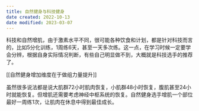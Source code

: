 ```yaml
---
title: 自然健身与科技健身
date created: 2022-10-13
date modified: 2023-03-07
---
```


科技和自然增肌，由于激素水平不同，很可能各种饮食和计划，都是针对科技而言的，比如5分化训练，1周练6天，甚至一天多次练。这一点，在学习时候一定要学会分辨，根据自身实际情况判断，有些自己明显做不到，大概就是科技选手的推荐了。

[[自然健身增加维度在于做组力量提升]]

虽然很多说法都是说大肌群72小时肌肉恢复，小肌群48小时恢复，腹肌甚至24小时就能恢复。但增肌还需要考虑神经中枢系统的恢复。自然健身选手增肌一个部位最好一周练1次，让肌肉在休息中得到最佳成长。
